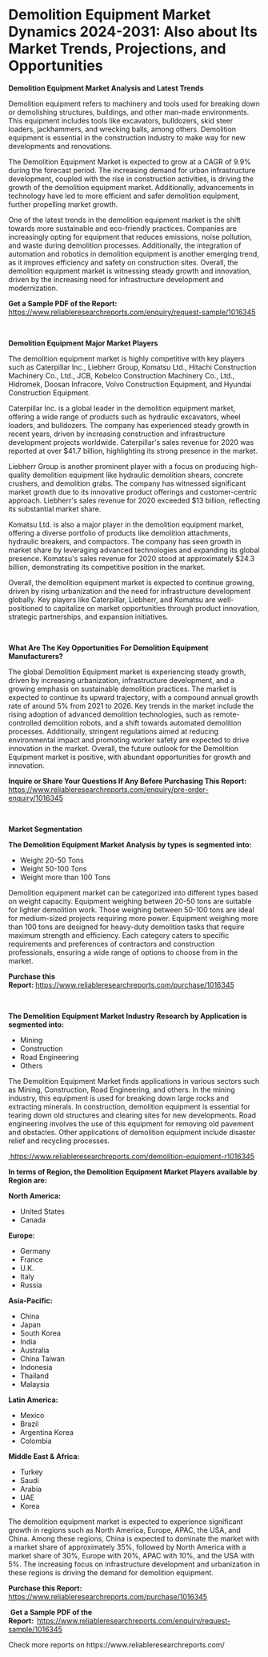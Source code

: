 <p><h1>Demolition Equipment Market Dynamics 2024-2031: Also about Its Market Trends, Projections, and Opportunities</h1></p><p><strong>Demolition Equipment Market Analysis and Latest Trends</strong></p>
<p><p>Demolition equipment refers to machinery and tools used for breaking down or demolishing structures, buildings, and other man-made environments. This equipment includes tools like excavators, bulldozers, skid steer loaders, jackhammers, and wrecking balls, among others. Demolition equipment is essential in the construction industry to make way for new developments and renovations.</p><p>The Demolition Equipment Market is expected to grow at a CAGR of 9.9% during the forecast period. The increasing demand for urban infrastructure development, coupled with the rise in construction activities, is driving the growth of the demolition equipment market. Additionally, advancements in technology have led to more efficient and safer demolition equipment, further propelling market growth.</p><p>One of the latest trends in the demolition equipment market is the shift towards more sustainable and eco-friendly practices. Companies are increasingly opting for equipment that reduces emissions, noise pollution, and waste during demolition processes. Additionally, the integration of automation and robotics in demolition equipment is another emerging trend, as it improves efficiency and safety on construction sites. Overall, the demolition equipment market is witnessing steady growth and innovation, driven by the increasing need for infrastructure development and modernization.</p></p>
<p><strong>Get a Sample PDF of the Report:&nbsp;</strong> <a href="https://www.reliableresearchreports.com/enquiry/request-sample/1016345">https://www.reliableresearchreports.com/enquiry/request-sample/1016345</a></p>
<p>&nbsp;</p>
<p><strong>Demolition Equipment Major Market Players</strong></p>
<p><p>The demolition equipment market is highly competitive with key players such as Caterpillar Inc., Liebherr Group, Komatsu Ltd., Hitachi Construction Machinery Co., Ltd., JCB, Kobelco Construction Machinery Co., Ltd., Hidromek, Doosan Infracore, Volvo Construction Equipment, and Hyundai Construction Equipment.</p><p>Caterpillar Inc. is a global leader in the demolition equipment market, offering a wide range of products such as hydraulic excavators, wheel loaders, and bulldozers. The company has experienced steady growth in recent years, driven by increasing construction and infrastructure development projects worldwide. Caterpillar's sales revenue for 2020 was reported at over $41.7 billion, highlighting its strong presence in the market.</p><p>Liebherr Group is another prominent player with a focus on producing high-quality demolition equipment like hydraulic demolition shears, concrete crushers, and demolition grabs. The company has witnessed significant market growth due to its innovative product offerings and customer-centric approach. Liebherr's sales revenue for 2020 exceeded $13 billion, reflecting its substantial market share.</p><p>Komatsu Ltd. is also a major player in the demolition equipment market, offering a diverse portfolio of products like demolition attachments, hydraulic breakers, and compactors. The company has seen growth in market share by leveraging advanced technologies and expanding its global presence. Komatsu's sales revenue for 2020 stood at approximately $24.3 billion, demonstrating its competitive position in the market.</p><p>Overall, the demolition equipment market is expected to continue growing, driven by rising urbanization and the need for infrastructure development globally. Key players like Caterpillar, Liebherr, and Komatsu are well-positioned to capitalize on market opportunities through product innovation, strategic partnerships, and expansion initiatives.</p></p>
<p>&nbsp;</p>
<p><strong>What Are The Key Opportunities For Demolition Equipment Manufacturers?</strong></p>
<p><p>The global Demolition Equipment market is experiencing steady growth, driven by increasing urbanization, infrastructure development, and a growing emphasis on sustainable demolition practices. The market is expected to continue its upward trajectory, with a compound annual growth rate of around 5% from 2021 to 2026. Key trends in the market include the rising adoption of advanced demolition technologies, such as remote-controlled demolition robots, and a shift towards automated demolition processes. Additionally, stringent regulations aimed at reducing environmental impact and promoting worker safety are expected to drive innovation in the market. Overall, the future outlook for the Demolition Equipment market is positive, with abundant opportunities for growth and innovation.</p></p>
<p><strong>Inquire or Share Your Questions If Any Before Purchasing This Report:</strong> <a href="https://www.reliableresearchreports.com/enquiry/pre-order-enquiry/1016345">https://www.reliableresearchreports.com/enquiry/pre-order-enquiry/1016345</a></p>
<p>&nbsp;</p>
<p><strong>Market Segmentation</strong></p>
<p><strong>The Demolition Equipment Market Analysis by types is segmented into:</strong></p>
<p><ul><li>Weight 20-50 Tons</li><li>Weight 50-100 Tons</li><li>Weight more than 100 Tons</li></ul></p>
<p><p>Demolition equipment market can be categorized into different types based on weight capacity. Equipment weighing between 20-50 tons are suitable for lighter demolition work. Those weighing between 50-100 tons are ideal for medium-sized projects requiring more power. Equipment weighing more than 100 tons are designed for heavy-duty demolition tasks that require maximum strength and efficiency. Each category caters to specific requirements and preferences of contractors and construction professionals, ensuring a wide range of options to choose from in the market.</p></p>
<p><strong>Purchase this Report:&nbsp;</strong><a href="https://www.reliableresearchreports.com/purchase/1016345">https://www.reliableresearchreports.com/purchase/1016345</a></p>
<p>&nbsp;</p>
<p><strong>The Demolition Equipment Market Industry Research by Application is segmented into:</strong></p>
<p><ul><li>Mining</li><li>Construction</li><li>Road Engineering</li><li>Others</li></ul></p>
<p><p>The Demolition Equipment Market finds applications in various sectors such as Mining, Construction, Road Engineering, and others. In the mining industry, this equipment is used for breaking down large rocks and extracting minerals. In construction, demolition equipment is essential for tearing down old structures and clearing sites for new developments. Road engineering involves the use of this equipment for removing old pavement and obstacles. Other applications of demolition equipment include disaster relief and recycling processes.</p></p>
<p><a href="https://www.reliableresearchreports.com/demolition-equipment-r1016345">&nbsp;https://www.reliableresearchreports.com/demolition-equipment-r1016345</a></p>
<p><strong>In terms of Region, the Demolition Equipment Market Players available by Region are:</strong></p>
<p>
    <p> <strong> North America: </strong>
        <ul>
            <li>United States</li>
            <li>Canada</li>
        </ul>
        </p> 
    <p> <strong> Europe: </strong>
        <ul>
            <li>Germany</li>
            <li>France</li>
            <li>U.K.</li>
            <li>Italy</li>
            <li>Russia</li>
        </ul>
        </p> 
    <p> <strong> Asia-Pacific: </strong>
        <ul>
            <li>China</li>
            <li>Japan</li>
            <li>South Korea</li>
            <li>India</li>
            <li>Australia</li>
            <li>China Taiwan</li>
            <li>Indonesia</li>
            <li>Thailand</li>
            <li>Malaysia</li>
        </ul>
        </p> 
    <p> <strong> Latin America: </strong>
        <ul>
            <li>Mexico</li>
            <li>Brazil</li>
            <li>Argentina Korea</li>
            <li>Colombia</li>
        </ul>
        </p> 
    <p> <strong> Middle East & Africa: </strong>
        <ul>
            <li>Turkey</li>
            <li>Saudi</li>
            <li>Arabia</li>
            <li>UAE</li>
            <li>Korea</li>
        </ul>
    </p>
    </p>
<p><p>The demolition equipment market is expected to experience significant growth in regions such as North America, Europe, APAC, the USA, and China. Among these regions, China is expected to dominate the market with a market share of approximately 35%, followed by North America with a market share of 30%, Europe with 20%, APAC with 10%, and the USA with 5%. The increasing focus on infrastructure development and urbanization in these regions is driving the demand for demolition equipment.</p></p>
<p><strong>Purchase this Report: </strong><a href="https://www.reliableresearchreports.com/purchase/1016345">https://www.reliableresearchreports.com/purchase/1016345</a></p>
<p>&nbsp;<strong>Get a Sample PDF of the Report:&nbsp;&nbsp;</strong><a href="https://www.reliableresearchreports.com/enquiry/request-sample/1016345">https://www.reliableresearchreports.com/enquiry/request-sample/1016345</a></p>
<p><strong></strong></p>
<p>Check more reports on https://www.reliableresearchreports.com/</p>